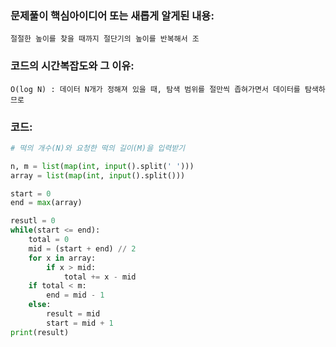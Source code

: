 ### 문제풀이 핵심아이디어 또는 새롭게 알게된 내용: 
    절절한 높이를 찾을 때까지 절단기의 높이를 반복해서 조
    
    
### 코드의 시간복잡도와 그 이유:
    O(log N) : 데이터 N개가 정해져 있을 때, 탐색 범위를 절만씩 좁혀가면서 데이터를 탐색하므로 


### 코드:
```python
# 떡의 개수(N)와 요청한 떡의 길이(M)을 입력받기

n, m = list(map(int, input().split(' ')))
array = list(map(int, input().split()))

start = 0
end = max(array)

resutl = 0
while(start <= end):
    total = 0
    mid = (start + end) // 2
    for x in array:
        if x > mid:
            total += x - mid
    if total < m:
        end = mid - 1
    else:
        result = mid
        start = mid + 1
print(result)
```
